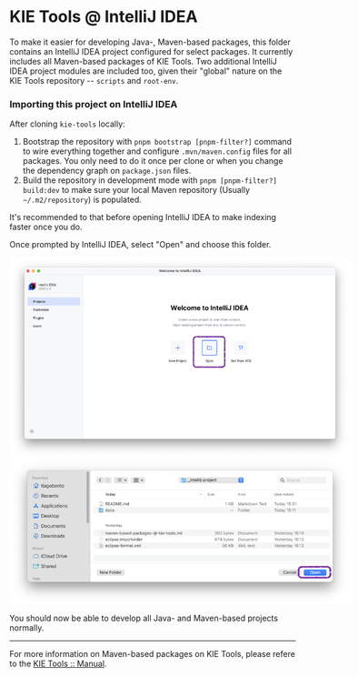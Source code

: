 <!--
   Licensed to the Apache Software Foundation (ASF) under one
   or more contributor license agreements.  See the NOTICE file
   distributed with this work for additional information
   regarding copyright ownership.  The ASF licenses this file
   to you under the Apache License, Version 2.0 (the
   "License"); you may not use this file except in compliance
   with the License.  You may obtain a copy of the License at
     http://www.apache.org/licenses/LICENSE-2.0
   Unless required by applicable law or agreed to in writing,
   software distributed under the License is distributed on an
   "AS IS" BASIS, WITHOUT WARRANTIES OR CONDITIONS OF ANY
   KIND, either express or implied.  See the License for the
   specific language governing permissions and limitations
   under the License.
-->

# KIE Tools @ IntelliJ IDEA

To make it easier for developing Java-, Maven-based packages, this folder contains an IntelliJ IDEA project configured for select packages. It currently includes all Maven-based packages of KIE Tools. Two additional IntelliJ IDEA project modules are included too, given their "global" nature on the KIE Tools repository -- `scripts` and `root-env`.

### Importing this project on IntelliJ IDEA

After cloning `kie-tools` locally:
1. Bootstrap the repository with `pnpm bootstrap [pnpm-filter?]` command to wire everything together and configure `.mvn/maven.config` files for all packages. You only need to do it once per clone or when you change the dependency graph on `package.json` files.
2. Build the repository in development mode with `pnpm [pnpm-filter?] build:dev` to make sure your local Maven repository (Usually `~/.m2/repository`) is populated.

It's recommended to that before opening IntelliJ IDEA to make indexing faster once you do.

Once prompted by IntelliJ IDEA, select "Open" and choose this folder.

<img src="docs/intellij-open.png" alt="drawing" style="max-width:600px; display:block" />
<img src="docs/intellij-select-folder.png" alt="drawing" style="max-width:600px; display:block" />

You should now be able to develop all Java- and Maven-based projects normally.

---

For more information on Maven-based packages on KIE Tools, please refere to the [KIE Tools :: Manual](../repo/docs/MANUAL.md).



